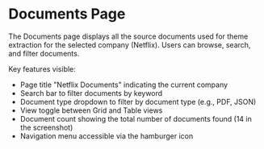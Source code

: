 # Documents Page

The Documents page displays all the source documents used for theme extraction for the selected company (Netflix). Users can browse, search, and filter documents.

Key features visible:
- Page title "Netflix Documents" indicating the current company
- Search bar to filter documents by keyword
- Document type dropdown to filter by document type (e.g., PDF, JSON)
- View toggle between Grid and Table views
- Document count showing the total number of documents found (14 in the screenshot)
- Navigation menu accessible via the hamburger icon
